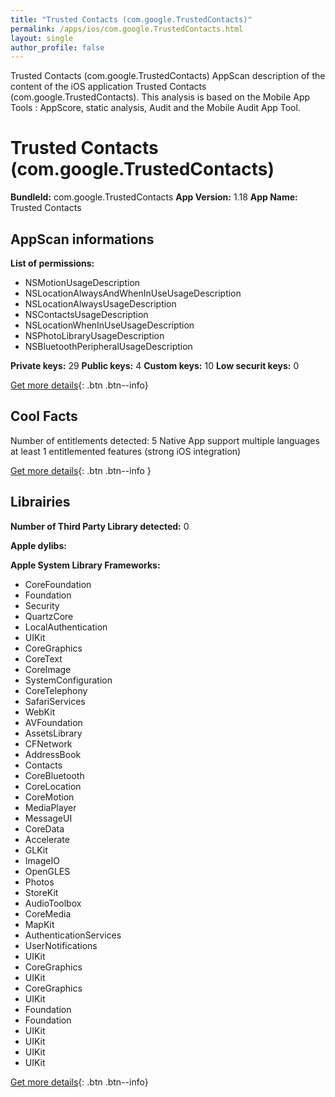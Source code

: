 ```yaml
---
title: "Trusted Contacts (com.google.TrustedContacts)"
permalink: /apps/ios/com.google.TrustedContacts.html
layout: single
author_profile: false
---
```

Trusted Contacts (com.google.TrustedContacts) AppScan description of the content of the iOS application Trusted Contacts (com.google.TrustedContacts). This analysis is based on the Mobile App Tools : AppScore, static analysis, Audit and the Mobile Audit App Tool.

# Trusted Contacts (com.google.TrustedContacts)

**BundleId:** com.google.TrustedContacts
**App Version:** 1.18
**App Name:** Trusted Contacts


## AppScan informations 

**List of permissions:** 
- NSMotionUsageDescription
- NSLocationAlwaysAndWhenInUseUsageDescription
- NSLocationAlwaysUsageDescription
- NSContactsUsageDescription
- NSLocationWhenInUseUsageDescription
- NSPhotoLibraryUsageDescription
- NSBluetoothPeripheralUsageDescription
  
  
**Private keys:** 29
**Public keys:** 4
**Custom keys:** 10
**Low securit keys:** 0
  
[Get more details](/pricing.html){: .btn .btn--info}

## Cool Facts

Number of entitlements detected: 5
Native App
support multiple languages
at least 1 entitlemented features (strong iOS integration)
  
[Get more details](/pricing.html){: .btn .btn--info }

## Librairies 
**Number of Third Party Library detected:** 0


**Apple dylibs:**


**Apple System Library Frameworks:**
- CoreFoundation
- Foundation
- Security
- QuartzCore
- LocalAuthentication
- UIKit
- CoreGraphics
- CoreText
- CoreImage
- SystemConfiguration
- CoreTelephony
- SafariServices
- WebKit
- AVFoundation
- AssetsLibrary
- CFNetwork
- AddressBook
- Contacts
- CoreBluetooth
- CoreLocation
- CoreMotion
- MediaPlayer
- MessageUI
- CoreData
- Accelerate
- GLKit
- ImageIO
- OpenGLES
- Photos
- StoreKit
- AudioToolbox
- CoreMedia
- MapKit
- AuthenticationServices
- UserNotifications
- UIKit
- CoreGraphics
- UIKit
- CoreGraphics
- UIKit
- Foundation
- Foundation
- UIKit
- UIKit
- UIKit
- UIKit


  
[Get more details](/pricing.html){: .btn .btn--info}

